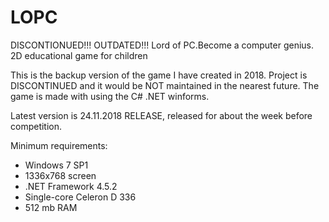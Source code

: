 # LOPC
DISCONTIONUED!!! OUTDATED!!! Lord of PC.Become a computer genius. 2D educational game for children

This is the backup version of the game I have created in 2018. Project is DISCONTINUED and it would be NOT maintained in the nearest future. The game is made with using the C# .NET winforms. 

Latest version is 24.11.2018 RELEASE, released for about the week before competition. 

Minimum requirements:
- Windows 7 SP1
- 1336x768 screen
- .NET Framework 4.5.2
- Single-core Celeron D 336
- 512 mb RAM
